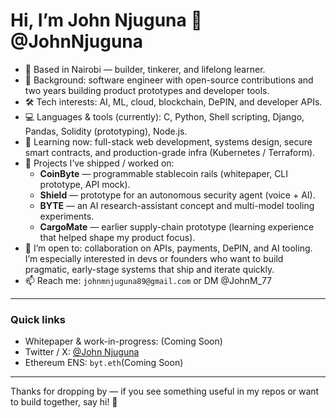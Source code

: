 # Hi, I’m John Njuguna 👋 @JohnNjuguna

- 🧭 Based in Nairobi — builder, tinkerer, and lifelong learner.  
- 💼 Background: software engineer with open-source contributions and two years building product prototypes and developer tools.  
- 🛠️ Tech interests: AI, ML, cloud, blockchain, DePIN, and developer APIs.  
- 💻 Languages & tools (currently): C, Python, Shell scripting, Django, Pandas, Solidity (prototyping), Node.js.  
- 🌱 Learning now: full-stack web development, systems design, secure smart contracts, and production-grade infra (Kubernetes / Terraform).  
- 🚀 Projects I’ve shipped / worked on:
  - **CoinByte** — programmable stablecoin rails (whitepaper, CLI prototype, API mock).  
  - **Shield** — prototype for an autonomous security agent (voice + AI).  
  - **BYTE** — an AI research-assistant concept and multi-model tooling experiments.  
  - **CargoMate** — earlier supply-chain prototype (learning experience that helped shape my product focus).  
- 🤝 I’m open to: collaboration on APIs, payments, DePIN, and AI tooling. I’m especially interested in devs or founders who want to build pragmatic, early-stage systems that ship and iterate quickly.  
- 📫 Reach me: `johnmnjuguna89@gmail.com` or DM @JohnM_77

---

### Quick links
- Whitepaper & work-in-progress: (Coming Soon)  
- Twitter / X: [@John Njuguna](https://x.com/JohnM_77)  
- Ethereum ENS: `byt.eth`(Coming Soon)

---

Thanks for dropping by — if you see something useful in my repos or want to build together, say hi! 👋

<!---
Uuuuu77/Uuuuu77 is a ✨ special ✨ repository because its `README.md` (this file) appears on your GitHub profile.
You can click the Preview link to take a look at your changes.
--->
